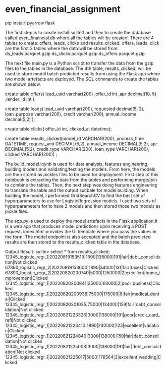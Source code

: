 # even_financial_assignment

pip install:
pyarrow
flask


The first step is to create install sqlite3 and then to create the database called even_finaincial.db where all the tables will be created. There are 4 tables to create: offers, leads, clicks and results_clicked. offers, leads, click are the first 3 tables where the data will be stored from: 
ds_leads.parquet.gzip
ds_clicks.parquet.gzip
ds_offers.parquet.gzip

The next file main.py is a Python script to transfer the data from the gzip files to the tables in the database. The 4th table, results_clicked, will be used to store model batch predicted results from using the Flask app where two model artefacts are deployed. The SQL commands to create the tables are shown below.


create table offers(
lead_uuid	   varchar(200)
,offer_id			int
,apr			decimal(10, 5)
,lender_id			int
);



create table leads(
lead_uuid  varchar(200),
requested	decimal(5, 2),
loan_purpose	varchar(200),
credit	varchar(200),
annual_income	decimal(5,2)
);


create table clicks(
offer_id	int,
clicked_at	datetime);



create table results_clicked(model_id VARCHAR(200),
process_time DATETIME,
request_amt DECIMAL(5,2),
annual_income DECIMAL(5,2),
apr DECIMAL(5,2),
credit_type VARCHAR(200),
loan_type VARCHAR(200),
clicked VARCHAR(200))
;


The build_model.ipynb is used for data analysis, features engineering, building models and validating/testing the models. From here, the models are then stored as pickles files to be used for deployment. First step of this notebook is extracting the data from the tables and performing merge/join to combine the tables. Then, the next step was doing features engineering to translate the table and the output suitbale for model building. When building the model, I performed GridSearchCV to find the best set of hyperparameters to use for LogisticRegression models. I used two sets of hyperparameters for to have 2 models and then stored those two models as pickle files.


The app.py is used to deploy the model artefacts in the Flask application.It is a web app that produces model predictions upon receiving a POST request. index.html provides the UI template where you pass the values in the form. The model endpoint is also accepted and the batch predicted results are then stored to the results_clicked table in the database. 



Output Result:
sqlite> select * from results_clicked;
12345_logistic_regr_1|20220819153519|1890|138000|191|fair|debt_consolidation|Not clicked
67890_logistic_regr_2|20220819153600|1890|34000|131|fair|taxes|Clicked
67890_logistic_regr_2|20220820200740|5000|1250000|2|excellent|home_improvement|Clicked
12345_logistic_regr_1|20220820200841|25000|68000|2|poor|business|Clicked
12345_logistic_regr_1|20220820200938|75000|175000|6|fair|medical_dental|Clicked
12345_logistic_regr_1|20220820201035|75000|134000|159|fair|debt_consolidation|Not clicked
12345_logistic_regr_1|20220821223326|3000|138000|191|poor|credit_card_refi|Not clicked
12345_logistic_regr_1|20220821223410|1890|240000|123|excellent|vacation|Clicked
12345_logistic_regr_1|20220821224840|3000|138000|159|fair|debt_consolidation|Not clicked
12345_logistic_regr_1|20220821225003|3000|138000|191|fair|debt_consolidation|Not clicked
12345_logistic_regr_1|20220821225017|5000|178564|2|excellent|wedding|Clicked
